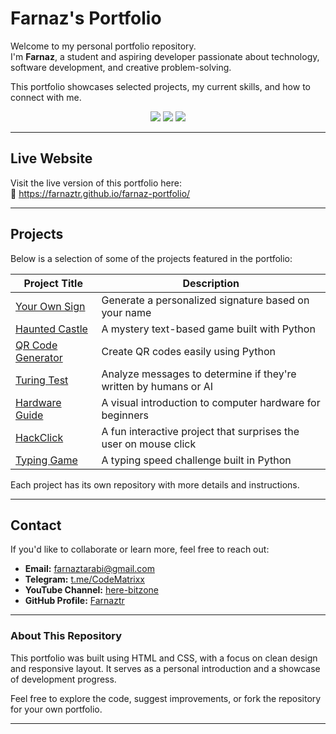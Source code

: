 # Farnaz's Portfolio

Welcome to my personal portfolio repository.  
I'm **Farnaz**, a student and aspiring developer passionate about technology, software development, and creative problem-solving.

This portfolio showcases selected projects, my current skills, and how to connect with me.
<p align="center">
  <img src="https://img.shields.io/badge/Author-farnaztr-black" />
  <img src="https://img.shields.io/badge/Project-farnaz-portfolio-green" />
  <img src="https://img.shields.io/github/stars/farnaztr/farnaz-portfolio?style=social" />
</p>

---

## Live Website

Visit the live version of this portfolio here:  
🔗 https://farnaztr.github.io/farnaz-portfolio/

---

## Projects

Below is a selection of some of the projects featured in the portfolio:

| Project Title | Description |
|---------------|-------------|
| [Your Own Sign](https://farnaztr.github.io/logo-generator/) | Generate a personalized signature based on your name |
| [Haunted Castle](https://github.com/Farnaztr/Haunted-Castle) | A mystery text-based game built with Python |
| [QR Code Generator](https://github.com/Farnaztr/QR_CODE_Generator) | Create QR codes easily using Python |
| [Turing Test](https://github.com/Farnaztr/TuringTest) | Analyze messages to determine if they're written by humans or AI |
| [Hardware Guide](https://farnaztr.github.io/hardware/) | A visual introduction to computer hardware for beginners |
| [HackClick](https://github.com/Farnaztr/HackClick) | A fun interactive project that surprises the user on mouse click |
| [Typing Game](https://github.com/Farnaztr/typing_game) | A typing speed challenge built in Python |

Each project has its own repository with more details and instructions.

---

## Contact

If you'd like to collaborate or learn more, feel free to reach out:

- **Email:** farnaztarabi@gmail.com  
- **Telegram:** [t.me/CodeMatrixx](https://t.me/CodeMatrixx)  
- **YouTube Channel:** [here-bitzone](https://www.youtube.com/@here-bitzone)  
- **GitHub Profile:** [Farnaztr](https://github.com/Farnaztr)

---

### About This Repository

This portfolio was built using HTML and CSS, with a focus on clean design and responsive layout. It serves as a personal introduction and a showcase of development progress.

Feel free to explore the code, suggest improvements, or fork the repository for your own portfolio.

---
